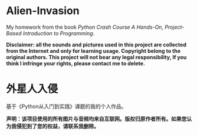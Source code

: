# Alien-Invasion
My homework from the book *Python Crash Course A Hands-On, Project-Based Introduction to Programming*.


**Disclaimer: all the sounds and pictures used in this project are collected from the Internet and only for learning usage. Copyright belong to the original authors. This project will not bear any legal responsibility, If you think I infringe your rights, please contact me to delete.**


# 外星人入侵
基于《Python从入门到实践》课题的我的个人作品。

**声明：该项目使用的所有图片与音频均来自互联网。版权归原作者所有。如果您认为我侵犯到了您的权益，请联系我删除。**
